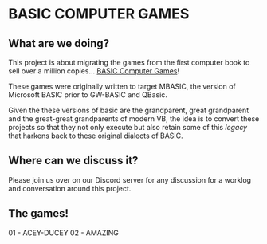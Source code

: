 # BASIC COMPUTER GAMES

## What are we doing?

This project is about migrating the games from the first computer book to sell over a million copies... [BASIC Computer Games](https://annarchive.com/files/Basic_Computer_Games_Microcomputer_Edition.pdf)!

These games were originally written to target MBASIC, the version of Microsoft BASIC prior to GW-BASIC and QBasic.

Given the these versions of basic are the grandparent, great grandparent and the great-great grandparents of modern VB, the idea 
is to convert these projects so that they not only execute but also retain some of this *legacy* that harkens back to these original 
dialects of BASIC.

## Where can we discuss it?

Please join us over on our Discord server for any discussion for a worklog and conversation around this project.

## The games!

01 - ACEY-DUCEY
02 - AMAZING
